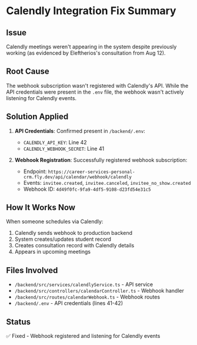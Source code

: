 # Calendly Integration Fix Summary

## Issue
Calendly meetings weren't appearing in the system despite previously working (as evidenced by Eleftherios's consultation from Aug 12).

## Root Cause
The webhook subscription wasn't registered with Calendly's API. While the API credentials were present in the `.env` file, the webhook wasn't actively listening for Calendly events.

## Solution Applied
1. **API Credentials**: Confirmed present in `/backend/.env`:
   - `CALENDLY_API_KEY`: Line 42
   - `CALENDLY_WEBHOOK_SECRET`: Line 41

2. **Webhook Registration**: Successfully registered webhook subscription:
   - Endpoint: `https://career-services-personal-crm.fly.dev/api/calendar/webhook/calendly`
   - Events: `invitee.created`, `invitee.canceled`, `invitee_no_show.created`
   - Webhook ID: `4d49f0fc-9fa9-4df5-9108-d23fd54e31c5`

## How It Works Now
When someone schedules via Calendly:
1. Calendly sends webhook to production backend
2. System creates/updates student record
3. Creates consultation record with Calendly details
4. Appears in upcoming meetings

## Files Involved
- `/backend/src/services/calendlyService.ts` - API service
- `/backend/src/controllers/calendarController.ts` - Webhook handler
- `/backend/src/routes/calendarWebhook.ts` - Webhook routes
- `/backend/.env` - API credentials (lines 41-42)

## Status
✅ Fixed - Webhook registered and listening for Calendly events